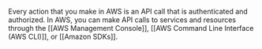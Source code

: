 Every action that you make in AWS is an API call that is authenticated and authorized. In AWS, you can make API calls to services and resources through the [[AWS Management Console]], [[AWS Command Line Interface (AWS CLI)]], or [[Amazon SDKs]].
